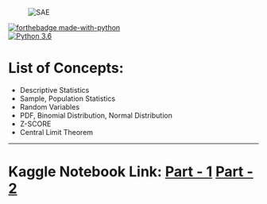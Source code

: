 <figure>
    <img src="https://hackr.io/blog/statistics-for-data-science/thumbnail/large" alt="SAE" title="" />
</figure>

[![forthebadge made-with-python](http://ForTheBadge.com/images/badges/made-with-python.svg)](https://www.python.org/)                 
[![Python 3.6](https://img.shields.io/badge/python-3.6-blue.svg)](https://www.python.org/downloads/release/python-360/) 

# List of Concepts:
<ul>
<li>Descriptive Statistics</li>
<li>Sample, Population Statistics</li>
<li>Random Variables</li>
<li>PDF, Binomial Distribution, Normal Distribution</li>
<li>Z-SCORE</li>
<li>Central Limit Theorem</li>
</ul>

___

# Kaggle Notebook Link:  [Part - 1](https://www.kaggle.com/harshjain123/statistics-for-data-science-part-1) [Part - 2](https://www.kaggle.com/harshjain123/statistics-for-data-science-part-2)

